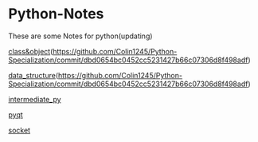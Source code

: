 # Python-Notes

These are some Notes for python(updating)

[class&object](https://github.com/Colin1245/Python-Specialization/tree/main/class%26object)(https://github.com/Colin1245/Python-Specialization/commit/dbd0654bc0452cc5231427b66c07306d8f498adf)

[data_structure](https://github.com/Colin1245/Python-Specialization/tree/main/data_structure)(https://github.com/Colin1245/Python-Specialization/commit/dbd0654bc0452cc5231427b66c07306d8f498adf)

[intermediate_py](https://github.com/Colin1245/Python-Specialization/tree/main/intermediate_py)

[pyqt](https://github.com/Colin1245/Python-Specialization/tree/main/pyqt)

[socket](https://github.com/Colin1245/Python-Specialization/tree/main/socket)

